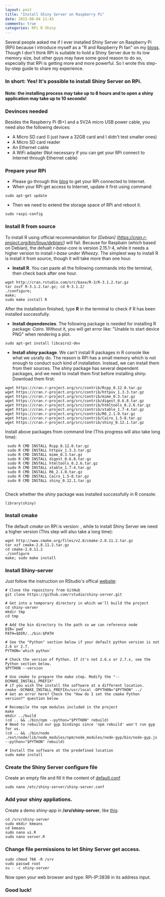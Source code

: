 ```yaml
---
layout: post
title: "Install Shiny Server on Raspberry Pi"
date: 2015-08-04 11:43
comments: true
categories: RPi R Shiny
---
```


Several people asked me if I ever installed Shiny Server on Raspberry Pi (RPi) because I introduce myself as a "R and Raspberry Pi fan" on my [blogs](http://withr.me/). Though I don't think RPi is suitable to hold a Shiny Server due to its low memory size, but other guys may have some good reason to do so, especially that RPi is getting more and more powerful. So I wrote this step-by-step guide to share my experience. 



### In short: **Yes!** It's possible to install Shiny Server on RPi. 

#### Note: the installing process may take up to 8 hours and to open a shiny application may take up to 10 seconds!

### Devinces needed
Besides the Raspberry Pi (B+) and a 5V2A micro USB power cable, you need also the following devices: 

  - A Micro SD card (I just have a 32GB card and I didn't test smaller ones)
  - A Micro SD card reader
  - An Ethernet cable
  - A WiFi adapter (Not necessary if you can get your RPi connect to Internet through Ethernet cable)
  
### Prepare your RPi
  - Please go through this [blog](http://withr.me/get-access-to-raspberry-pi-without-screen/) to get your RPi connected to Internet. 
  - When your RPi get access to Internet, update it first using command: 
  
  ```
  sudo apt-get update
  ```
  
  - Then we need to extend the storage space of RPi and reboot it.

  ```
  sudo raspi-config

  ```
  
  
### Install R from source
To install R using official recommandation for *[Debian] (https://cran.r-project.org/bin/linux/debian/)* will fail. Because for Raspbain (which based on Debian), the defualt *r-base-core* is version 2.15.1-4, while it needs a higher version to install *r-base* under *Wheezy*. The simplest way to install R is install it from source, though it will take more than one hour.

 - **Install R**. You can paste all the following commands into the terminal, then check back after one hour.
 
  ```
  wget http://cran.rstudio.com/src/base/R-3/R-3.1.2.tar.gz 
  tar zxvf R-3.1.2.tar.gz; cd R-3.1.2/ 
  ./configure; 
  make; 
  sudo make install R
  ```
 After the installation finished, type **R** in the terminal to check if R has been installed successfully.
 
 - **Install dependencies**. The following package is needed for installing R package: *Cairo*. Without it, you will get error like: "Unable to start device PNG" when rendering a plot.
  
  ```
  sudo apt-get install libcairo2-dev
  ```
  
  
  - **Install *shiny* package**.
  We can't install R packages in R console like what we usrally do. The reason is RPi has a small memory which is not enough to conduct such kind of installation. Instead, we can install them from their sources. The *shiny* package has several dependent packages, and we need to install them first before installing *shiny*. Download them first: 
  
  ```
  wget https://cran.r-project.org/src/contrib/Rcpp_0.12.0.tar.gz
  wget https://cran.r-project.org/src/contrib/httpuv_1.3.3.tar.gz
  wget https://cran.r-project.org/src/contrib/mime_0.3.tar.gz
  wget https://cran.r-project.org/src/contrib/digest_0.6.8.tar.gz
  wget https://cran.r-project.org/src/contrib/htmltools_0.2.6.tar.gz
  wget https://cran.r-project.org/src/contrib/xtable_1.7-4.tar.gz
  wget https://cran.r-project.org/src/contrib/R6_2.1.0.tar.gz
  wget https://cran.r-project.org/src/contrib/Cairo_1.5-8.tar.gz
  wget https://cran.r-project.org/src/contrib/shiny_0.12.1.tar.gz
  ```
  Install above packages from command line (This progress will also take long time):
  
  ```
   sudo R CMD INSTALL Rcpp_0.12.0.tar.gz
   sudo R CMD INSTALL httpuv_1.3.3.tar.gz
   sudo R CMD INSTALL mime_0.3.tar.gz
   sudo R CMD INSTALL digest_0.6.8.tar.gz
   sudo R CMD INSTALL htmltools_0.2.6.tar.gz
   sudo R CMD INSTALL xtable_1.7-4.tar.gz
   sudo R CMD INSTALL R6_2.1.0.tar.gz
   sudo R CMD INSTALL Cairo_1.5-8.tar.gz
   sudo R CMD INSTALL shiny_0.12.1.tar.gz 
   
  ```
  
  Check whether the *shiny* package was installed successfully in R console: 
  
  ```
  library(shiny)
  ```
  
### Install cmake 

The default *cmake* on RPi is version: , while to install Shiny Server we need a higher version (This step will also take a long time):

```
wget http://www.cmake.org/files/v2.8/cmake-2.8.11.2.tar.gz
tar xzf cmake-2.8.11.2.tar.gz
cd cmake-2.8.11.2
./configure
make; sudo make install

```
  
### Install Shiny-server
Just follow the instruction on RStudio's offical [website](https://github.com/rstudio/shiny-server/wiki/Building-Shiny-Server-from-Source): 

```
# Clone the repository from GitHub
git clone https://github.com/rstudio/shiny-server.git

# Get into a temporary directory in which we'll build the project
cd shiny-server
mkdir tmp
cd tmp

# Add the bin directory to the path so we can reference node
DIR=`pwd`
PATH=$DIR/../bin:$PATH

# See the "Python" section below if your default python version is not 2.6 or 2.7. 
PYTHON=`which python`

# Check the version of Python. If it's not 2.6.x or 2.7.x, see the Python section below.
$PYTHON --version

# Use cmake to prepare the make step. Modify the "--DCMAKE_INSTALL_PREFIX"
# if you wish the install the software at a different location.
cmake -DCMAKE_INSTALL_PREFIX=/usr/local -DPYTHON="$PYTHON" ../
# Get an error here? Check the "How do I set the cmake Python version?" question below

# Recompile the npm modules included in the project
make
mkdir ../build
(cd .. && ./bin/npm --python="$PYTHON" rebuild)
# Need to rebuild our gyp bindings since 'npm rebuild' won't run gyp for us.
(cd .. && ./bin/node ./ext/node/lib/node_modules/npm/node_modules/node-gyp/bin/node-gyp.js --python="$PYTHON" rebuild)

# Install the software at the predefined location
sudo make install
```

### Create the Shiny Server configure file

Create an empty file and fill it the content of [default.conf ](https://github.com/rstudio/shiny-server/blob/master/config/default.config)

```
sudo nano /etc/shiny-server/shiny-server.conf

```

### Add your shiny appliations.
Create a demo shiny-app in **/srv/shiny-server**, like [this](http://shiny.rstudio.com/gallery/kmeans-example.html): 
  
```
cd /srv/shiny-server
sudo mkdir kmeans
cd kmeans
sudo nano ui.R
sudo nano server.R

```
### Change file permissions to let Shiny Server get access.


```
sudo chmod 766 -R /srv
sudo passwd root
su - -c shiny-server

```

Now open your web browser and type: RPi-IP:3838 in its address input. 
### Good luck!
  
  
  
  
  